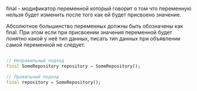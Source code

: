 
final - модификатор переменной который говорит о том что переменную нельзя будет изменить после того как ей будет присвоено значение.

Абсолютное большинство переменных должны быть обозначены как final. При этом если при присвоении значения переменной будет понятно какой у неё тип данных, писать тип данных при объявлении самой переменной не следует.

```dart

// Неправильный подход
final SomeRepository repository = SomeRepository();

// Правильный подход
final repository = SomeRepository();
```

